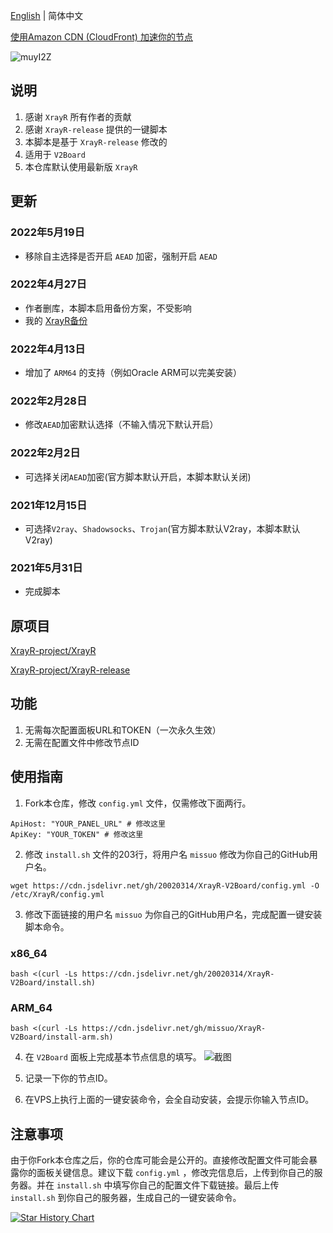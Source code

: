 <!--
 * @Author: Vincent Young
 * @Date: 2022-07-26 02:18:54
 * @LastEditors: Vincent Young
 * @LastEditTime: 2022-08-10 05:00:32
 * @FilePath: /XrayR-V2Board/README_CN.md
 * @Telegram: https://t.me/missuo
 * 
 * Copyright © 2022 by Vincent, All Rights Reserved. 
-->
[English](https://github.com/missuo/XrayR-V2Board/blob/main/README.md) | 简体中文

[使用Amazon CDN (CloudFront) 加速你的节点](https://github.com/missuo/XrayR-V2Board/blob/main/CloudFront.md)

![muyI2Z](https://s3.missuo.me/images/muyI2Z.jpg)

## 说明
1. 感谢 `XrayR` 所有作者的贡献
2. 感谢 `XrayR-release` 提供的一键脚本
3. 本脚本是基于 `XrayR-release` 修改的
4. 适用于 `V2Board`
5. 本仓库默认使用最新版 `XrayR` 

## 更新
### 2022年5月19日
- 移除自主选择是否开启 `AEAD` 加密，强制开启 `AEAD`

### 2022年4月27日
- 作者删库，本脚本启用备份方案，不受影响 
- 我的 [XrayR备份](https://github.com/missuo/XrayR)

### 2022年4月13日
- 增加了 `ARM64` 的支持（例如Oracle ARM可以完美安装）

### 2022年2月28日
- 修改`AEAD`加密默认选择（不输入情况下默认开启）

### 2022年2月2日
- 可选择关闭`AEAD`加密(官方脚本默认开启，本脚本默认关闭)

### 2021年12月15日
- 可选择`V2ray`、`Shadowsocks`、`Trojan`(官方脚本默认V2ray，本脚本默认V2ray)

### 2021年5月31日
- 完成脚本

## 原项目
[XrayR-project/XrayR](https://github.com/XrayR-project/XrayR)

[XrayR-project/XrayR-release](https://github.com/XrayR-project/XrayR-release)

## 功能
1. 无需每次配置面板URL和TOKEN（一次永久生效）
2. 无需在配置文件中修改节点ID

## 使用指南
1. Fork本仓库，修改 `config.yml` 文件，仅需修改下面两行。
```shell
ApiHost: "YOUR_PANEL_URL" # 修改这里
ApiKey: "YOUR_TOKEN" # 修改这里
```


2. 修改 `install.sh` 文件的203行，将用户名 `missuo` 修改为你自己的GitHub用户名。
```
wget https://cdn.jsdelivr.net/gh/20020314/XrayR-V2Board/config.yml -O /etc/XrayR/config.yml
```

3. 修改下面链接的用户名 `missuo` 为你自己的GitHub用户名，完成配置一键安装脚本命令。
### x86_64
```
bash <(curl -Ls https://cdn.jsdelivr.net/gh/20020314/XrayR-V2Board/install.sh)
```
### ARM_64
```
bash <(curl -Ls https://cdn.jsdelivr.net/gh/missuo/XrayR-V2Board/install-arm.sh)
```

4. 在 `V2Board` 面板上完成基本节点信息的填写。
![截图](https://files.xiami.com/cpp/07d8ec1a38a5462c3afbfac41413b8af/1622434730321.png)

5. 记录一下你的节点ID。

6. 在VPS上执行上面的一键安装命令，会全自动安装，会提示你输入节点ID。

## 注意事项
由于你Fork本仓库之后，你的仓库可能会是公开的。直接修改配置文件可能会暴露你的面板关键信息。建议下载 `config.yml` ，修改完信息后，上传到你自己的服务器。并在 `install.sh` 中填写你自己的配置文件下载链接。最后上传 `install.sh` 到你自己的服务器，生成自己的一键安装命令。

[![Star History Chart](https://api.star-history.com/svg?repos=missuo/XrayR-V2Board&type=Date)](https://star-history.com/#fanux/missuo/XrayR-V2Board)
